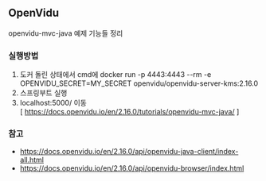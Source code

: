 ## OpenVidu
openvidu-mvc-java 예제 기능들 정리

### 실행방법
1. 도커 돌린 상태에서 cmd에 docker run -p 4443:4443 --rm -e OPENVIDU_SECRET=MY_SECRET openvidu/openvidu-server-kms:2.16.0
2. 스프링부트 실행
3. localhost:5000/ 이동<br>
[ https://docs.openvidu.io/en/2.16.0/tutorials/openvidu-mvc-java/ ]

### 참고
- https://docs.openvidu.io/en/2.16.0/api/openvidu-java-client/index-all.html
- https://docs.openvidu.io/en/2.16.0/api/openvidu-browser/index.html
